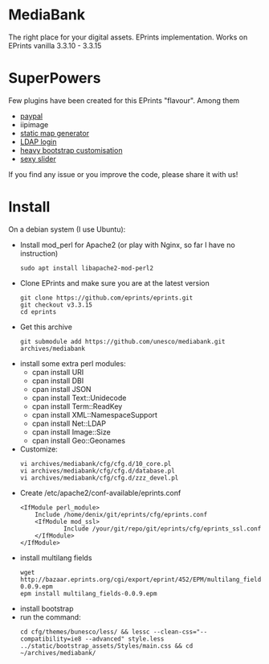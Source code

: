 # MediaBank
The right place for your digital assets.
EPrints implementation. Works on EPrints vanilla 3.3.10 - 3.3.15

# SuperPowers
Few plugins have been created for this EPrints "flavour". Among them

- [paypal](https://github.com/eprintsug/paypal)
- iipimage
- [static map generator](https://github.com/unesco/staticmap)
- [LDAP login](https://github.com/eprintsug/ldap_login)
- [heavy bootstrap customisation](https://github.com/eprintsug/bootstrap)
- [sexy slider](https://github.com/eprintsug/carousel/tree/bootstrap)

If you find any issue or you improve the code, please share it with us!

# Install
On a debian system (I use Ubuntu):

- Install mod_perl for Apache2 (or play with Nginx, so far I have no instruction)
    ```
    sudo apt install libapache2-mod-perl2
    ```
- Clone EPrints and make sure you are at the latest version
    ```
    git clone https://github.com/eprints/eprints.git
    git checkout v3.3.15
    cd eprints
    ```
- Get this archive
    ```
    git submodule add https://github.com/unesco/mediabank.git archives/mediabank
    ```
- install some extra perl modules:
    - cpan install URI
    - cpan install DBI
    - cpan install JSON
    - cpan install Text::Unidecode
    - cpan install Term::ReadKey
    - cpan install XML::NamespaceSupport
    - cpan install Net::LDAP
    - cpan install Image::Size
    - cpan install Geo::Geonames
- Customize:
    ``` 
    vi archives/mediabank/cfg/cfg.d/10_core.pl
    vi archives/mediabank/cfg/cfg.d/database.pl
    vi archives/mediabank/cfg/cfg.d/zzz_devel.pl
    ```
- Create /etc/apache2/conf-available/eprints.conf
    ```
    <IfModule perl_module>
        Include /home/denix/git/eprints/cfg/eprints.conf
        <IfModule mod_ssl>
                Include /your/git/repo/git/eprints/cfg/eprints_ssl.conf
        </IfModule>
    </IfModule>
    ```
- install multilang fields
    ```
    wget http://bazaar.eprints.org/cgi/export/eprint/452/EPM/multilang_fields-0.0.9.epm
    epm install multilang_fields-0.0.9.epm
    ```
- install bootstrap
- run the command:
    ```
    cd cfg/themes/bunesco/less/ && lessc --clean-css="--compatibility=ie8 --advanced" style.less ../static/bootstrap_assets/Styles/main.css && cd ~/archives/mediabank/
    ```
